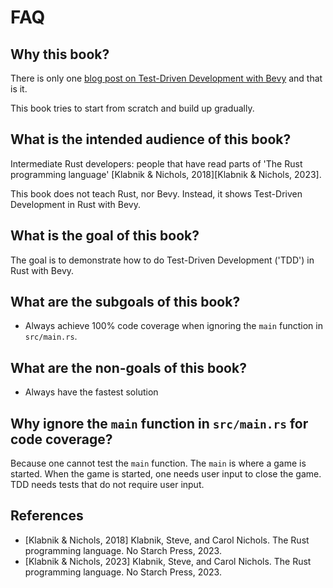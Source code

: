 # FAQ

## Why this book?

There is only one [blog post on Test-Driven Development with Bevy](https://edgardocarreras.com/blog/tdd-in-rust-game-engine-bevy/)
and that is it.

This book tries to start from scratch and build up gradually.

## What is the intended audience of this book?

Intermediate Rust developers: people that have read parts of
'The Rust programming language' [Klabnik & Nichols, 2018][Klabnik & Nichols, 2023].

This book does not teach Rust, nor Bevy. 
Instead, it shows Test-Driven Development in Rust with Bevy.

## What is the goal of this book?

The goal is to demonstrate how to do Test-Driven Development ('TDD') 
in Rust with Bevy.

## What are the subgoals of this book?

* Always achieve 100% code coverage when ignoring 
  the `main` function in `src/main.rs`.

## What are the non-goals of this book?

* Always have the fastest solution

## Why ignore the `main` function in `src/main.rs` for code coverage?

Because one cannot test the `main` function.
The `main` is where a game is started.
When the game is started, one needs user input to close the game.
TDD needs tests that do not require user input.

## References

* [Klabnik & Nichols, 2018] Klabnik, Steve, and Carol Nichols. 
  The Rust programming language. No Starch Press, 2023.
* [Klabnik & Nichols, 2023] Klabnik, Steve, and Carol Nichols. 
  The Rust programming language. No Starch Press, 2023.
